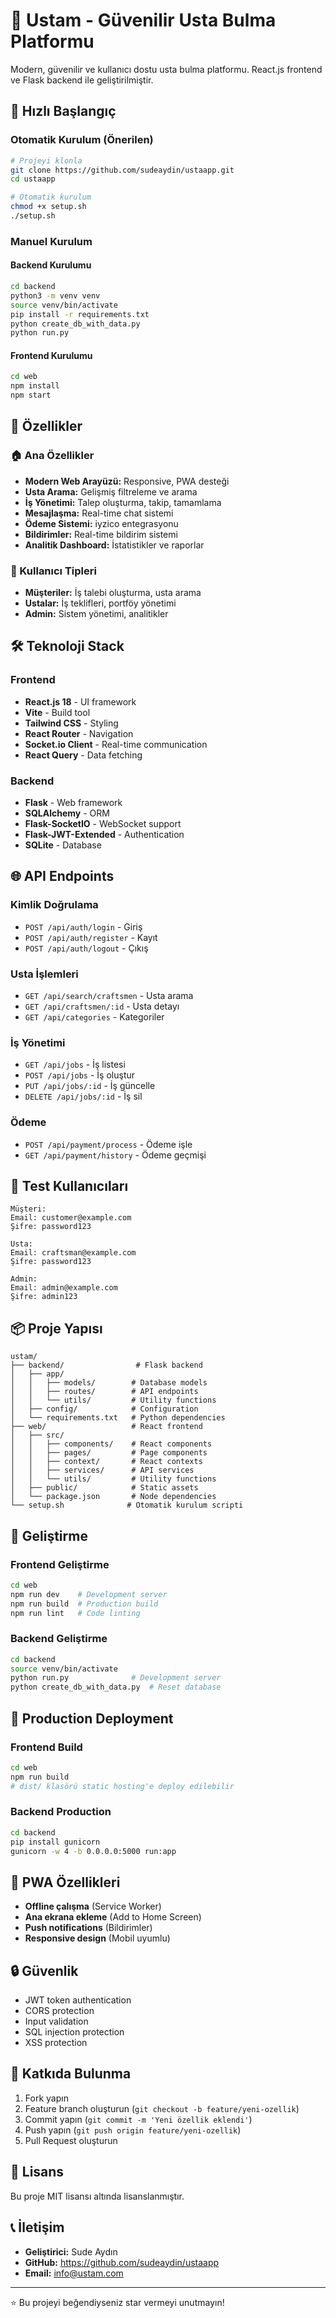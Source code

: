 # 🔨 Ustam - Güvenilir Usta Bulma Platformu

Modern, güvenilir ve kullanıcı dostu usta bulma platformu. React.js frontend ve Flask backend ile geliştirilmiştir.

## 🚀 Hızlı Başlangıç

### Otomatik Kurulum (Önerilen)
```bash
# Projeyi klonla
git clone https://github.com/sudeaydin/ustaapp.git
cd ustaapp

# Otomatik kurulum
chmod +x setup.sh
./setup.sh
```

### Manuel Kurulum

#### Backend Kurulumu
```bash
cd backend
python3 -m venv venv
source venv/bin/activate
pip install -r requirements.txt
python create_db_with_data.py
python run.py
```

#### Frontend Kurulumu
```bash
cd web
npm install
npm start
```

## 📱 Özellikler

### 🏠 Ana Özellikler
- **Modern Web Arayüzü:** Responsive, PWA desteği
- **Usta Arama:** Gelişmiş filtreleme ve arama
- **İş Yönetimi:** Talep oluşturma, takip, tamamlama
- **Mesajlaşma:** Real-time chat sistemi
- **Ödeme Sistemi:** iyzico entegrasyonu
- **Bildirimler:** Real-time bildirim sistemi
- **Analitik Dashboard:** İstatistikler ve raporlar

### 👥 Kullanıcı Tipleri
- **Müşteriler:** İş talebi oluşturma, usta arama
- **Ustalar:** İş teklifleri, portföy yönetimi
- **Admin:** Sistem yönetimi, analitikler

## 🛠️ Teknoloji Stack

### Frontend
- **React.js 18** - UI framework
- **Vite** - Build tool
- **Tailwind CSS** - Styling
- **React Router** - Navigation
- **Socket.io Client** - Real-time communication
- **React Query** - Data fetching

### Backend
- **Flask** - Web framework
- **SQLAlchemy** - ORM
- **Flask-SocketIO** - WebSocket support
- **Flask-JWT-Extended** - Authentication
- **SQLite** - Database

## 🌐 API Endpoints

### Kimlik Doğrulama
- `POST /api/auth/login` - Giriş
- `POST /api/auth/register` - Kayıt
- `POST /api/auth/logout` - Çıkış

### Usta İşlemleri
- `GET /api/search/craftsmen` - Usta arama
- `GET /api/craftsmen/:id` - Usta detayı
- `GET /api/categories` - Kategoriler

### İş Yönetimi
- `GET /api/jobs` - İş listesi
- `POST /api/jobs` - İş oluştur
- `PUT /api/jobs/:id` - İş güncelle
- `DELETE /api/jobs/:id` - İş sil

### Ödeme
- `POST /api/payment/process` - Ödeme işle
- `GET /api/payment/history` - Ödeme geçmişi

## 🧪 Test Kullanıcıları

```
Müşteri:
Email: customer@example.com
Şifre: password123

Usta:
Email: craftsman@example.com  
Şifre: password123

Admin:
Email: admin@example.com
Şifre: admin123
```

## 📦 Proje Yapısı

```
ustam/
├── backend/                # Flask backend
│   ├── app/
│   │   ├── models/        # Database models
│   │   ├── routes/        # API endpoints
│   │   └── utils/         # Utility functions
│   ├── config/            # Configuration
│   └── requirements.txt   # Python dependencies
├── web/                   # React frontend
│   ├── src/
│   │   ├── components/    # React components
│   │   ├── pages/         # Page components
│   │   ├── context/       # React contexts
│   │   ├── services/      # API services
│   │   └── utils/         # Utility functions
│   ├── public/            # Static assets
│   └── package.json       # Node dependencies
└── setup.sh              # Otomatik kurulum scripti
```

## 🔧 Geliştirme

### Frontend Geliştirme
```bash
cd web
npm run dev    # Development server
npm run build  # Production build
npm run lint   # Code linting
```

### Backend Geliştirme
```bash
cd backend
source venv/bin/activate
python run.py              # Development server
python create_db_with_data.py  # Reset database
```

## 🚀 Production Deployment

### Frontend Build
```bash
cd web
npm run build
# dist/ klasörü static hosting'e deploy edilebilir
```

### Backend Production
```bash
cd backend
pip install gunicorn
gunicorn -w 4 -b 0.0.0.0:5000 run:app
```

## 📱 PWA Özellikleri

- **Offline çalışma** (Service Worker)
- **Ana ekrana ekleme** (Add to Home Screen)
- **Push notifications** (Bildirimler)
- **Responsive design** (Mobil uyumlu)

## 🔒 Güvenlik

- JWT token authentication
- CORS protection
- Input validation
- SQL injection protection
- XSS protection

## 🤝 Katkıda Bulunma

1. Fork yapın
2. Feature branch oluşturun (`git checkout -b feature/yeni-ozellik`)
3. Commit yapın (`git commit -m 'Yeni özellik eklendi'`)
4. Push yapın (`git push origin feature/yeni-ozellik`)
5. Pull Request oluşturun

## 📄 Lisans

Bu proje MIT lisansı altında lisanslanmıştır.

## 📞 İletişim

- **Geliştirici:** Sude Aydın
- **GitHub:** https://github.com/sudeaydin/ustaapp
- **Email:** info@ustam.com

---

⭐ Bu projeyi beğendiyseniz star vermeyi unutmayın!
